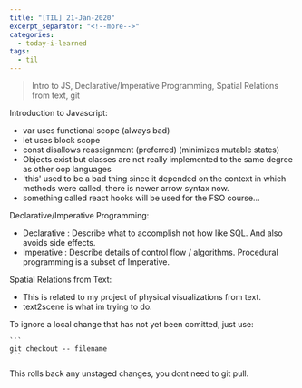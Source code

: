 ```yaml
---
title: "[TIL] 21-Jan-2020"
excerpt_separator: "<!--more-->"
categories:
  - today-i-learned
tags:
  - til 
---
```

>Intro to JS, Declarative/Imperative Programming, Spatial Relations from text, git
<!--more-->

Introduction to Javascript:
- var uses functional scope (always bad)
- let uses block scope
- const disallows reassignment (preferred) (minimizes mutable states)
- Objects exist but classes are not really implemented to the same degree as other oop languages
- 'this' used to be a bad thing since it depended on the context in which methods were called, there is newer arrow syntax now.
- something called react hooks will be used for the FSO course...

Declarative/Imperative Programming:
- Declarative : Describe what to accomplish not how like SQL. And also avoids side effects.
- Imperative : Describe details of control flow / algorithms. Procedural programming is a subset of Imperative.

Spatial Relations from Text:
- This is related to my project of physical visualizations from text.
- text2scene is what im trying to do.

To ignore a local change that has not yet been comitted, just use:

	```
	git checkout -- filename	
	```

This rolls back any unstaged changes, you dont need to git pull.
